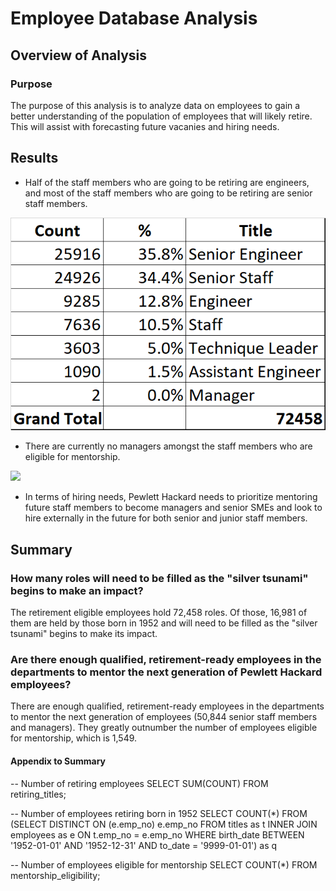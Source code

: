 # Employee Database Analysis 

## Overview of Analysis 

### Purpose

The purpose of this analysis is to analyze data on employees to gain a better understanding of the population of employees that will likely retire. This will assist with forecasting future vacanies and hiring needs.

## Results

* Half of the staff members who are going to be retiring are engineers, and most of the staff members who are going to be retiring are senior staff members.

<img src="https://github.com/teresa-le/pewlett-hackard-analysis/blob/main/Resources/Retiring_Titles.png">

* There are currently no managers amongst the staff members who are eligible for mentorship.

<image src="https://github.com/teresa-le/pewlett-hackard-analysis/blob/main/Resources/Mentorship_Eligibility.png">

* In terms of hiring needs, Pewlett Hackard needs to prioritize mentoring future staff members to become managers and senior SMEs and look to hire externally in the future for both senior and junior staff members. 

## Summary 

### How many roles will need to be filled as the "silver tsunami" begins to make an impact?

The retirement eligible employees hold 72,458 roles. Of those, 16,981 of them are held by those born in 1952 and will need to be filled as the "silver tsunami" begins to make its impact. 

### Are there enough qualified, retirement-ready employees in the departments to mentor the next generation of Pewlett Hackard employees?

There are enough qualified, retirement-ready employees in the departments to mentor the next generation of employees (50,844 senior staff members and managers). They greatly outnumber the number of employees eligible for mentorship, which is 1,549.


#### Appendix to Summary 

-- Number of retiring employees 
SELECT SUM(COUNT)
FROM retiring_titles;

-- Number of employees retiring born in 1952 
SELECT COUNT(*)
FROM (SELECT DISTINCT ON (e.emp_no) e.emp_no
	FROM titles as t INNER JOIN employees as e
		ON t.emp_no = e.emp_no 
	WHERE birth_date BETWEEN '1952-01-01' AND '1952-12-31'
	AND to_date = '9999-01-01') as q 

-- Number of employees eligible for mentorship
SELECT COUNT(*)
FROM mentorship_eligibility;
